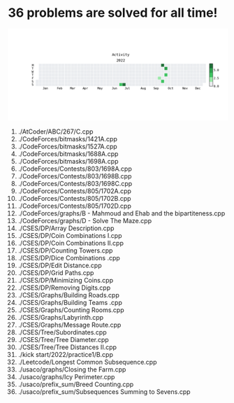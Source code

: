**36** problems are solved for all time!
=========================================
![](heatmap.png)
1. ./AtCoder/ABC/267/C.cpp
2. ./CodeForces/bitmasks/1421A.cpp
3. ./CodeForces/bitmasks/1527A.cpp
4. ./CodeForces/bitmasks/1688A.cpp
5. ./CodeForces/bitmasks/1698A.cpp
6. ./CodeForces/Contests/803/1698A.cpp
7. ./CodeForces/Contests/803/1698B.cpp
8. ./CodeForces/Contests/803/1698C.cpp
9. ./CodeForces/Contests/805/1702A.cpp
10. ./CodeForces/Contests/805/1702B.cpp
11. ./CodeForces/Contests/805/1702D.cpp
12. ./CodeForces/graphs/B - Mahmoud and Ehab and the bipartiteness.cpp
13. ./CodeForces/graphs/D - Solve The Maze.cpp
14. ./CSES/DP/Array Description.cpp
15. ./CSES/DP/Coin Combinations I.cpp
16. ./CSES/DP/Coin Combinations II.cpp
17. ./CSES/DP/Counting Towers.cpp
18. ./CSES/DP/Dice Combinations .cpp
19. ./CSES/DP/Edit Distance.cpp
20. ./CSES/DP/Grid Paths.cpp
21. ./CSES/DP/Minimizing Coins.cpp
22. ./CSES/DP/Removing Digits.cpp
23. ./CSES/Graphs/Building Roads.cpp
24. ./CSES/Graphs/Building Teams .cpp
25. ./CSES/Graphs/Counting Rooms.cpp
26. ./CSES/Graphs/Labyrinth.cpp
27. ./CSES/Graphs/Message Route.cpp
28. ./CSES/Tree/Subordinates.cpp
29. ./CSES/Tree/Tree Diameter.cpp
30. ./CSES/Tree/Tree Distances II.cpp
31. ./kick start/2022/practice1/B.cpp
32. ./Leetcode/Longest Common Subsequence.cpp
33. ./usaco/graphs/Closing the Farm.cpp
34. ./usaco/graphs/Icy Perimeter.cpp
35. ./usaco/prefix_sum/Breed Counting.cpp
36. ./usaco/prefix_sum/Subsequences Summing to Sevens.cpp
